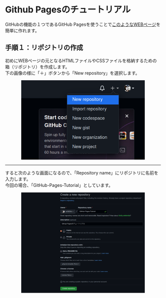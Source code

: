 # Github Pagesのチュートリアル
GitHubの機能の１つであるGitHub Pagesを使うことで[このようなWEBページ](https://is0383kk.github.io/GitHub-Pages-Tutorial/index.html)を簡単に作れます。

## 手順１：リポジトリの作成
初めにWEBページの元となるHTMLファイルやCSSファイルを格納するための箱（リポジトリ）を作成します。  
下の画像の様に「＋」ボタンから「New repository」を選択します。
<div style="text-align: center">
<img src='/img/1.png' width="400px">
</div>

---

すると次のような画面になるので、「Repository name」にリポジトリに名前を入力します。  
今回の場合、「GitHub-Pages-Tutorial」としています。
<div style="text-align: center">
<img src='/img/2.png' width="400px">
</div>
